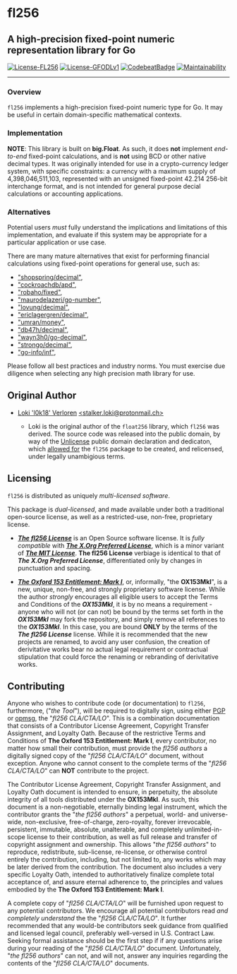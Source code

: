# fl256

## A high-precision fixed-point numeric representation library for Go

[![License-FL256](https://img.shields.io/badge/Open%20Source%20License-fl256-blue.svg)](https://gitlab.gridfinity.com/jeff/fl256/-/blob/master/LICENSE.256)
[![License-GFODLv1](https://img.shields.io/badge/Proprietary%20License-OX153MkI-red.svg)](https://gitlab.gridfinity.com/jeff/fl256/-/blob/master/LICENSE.153)
[![CodebeatBadge](https://codebeat.co/badges/85330b22-1d38-4937-9fd9-c506098f210e)](https://codebeat.co/projects/github-com-johnsonjh-fl256-master)
[![Maintainability](https://api.codeclimate.com/v1/badges/3c7d3ad4cb992d2cd80d/maintainability)](https://codeclimate.com/github/johnsonjh/fl256/maintainability)

---

### Overview

`fl256` implements a high-precision fixed-point numeric type for Go. It may be
useful in certain domain-specific mathematical contexts.

### Implementation

**NOTE**: This library is built on **big.Float**. As such, it does **not**
implement _end-to-end_ fixed-point calculations, and is **not** using BCD or
other native decimal types. It was originally intended for use in a
crypto-currency ledger system, with specific constraints: a currency with a
maximum supply of 4,398,046,511,103, represented with an unsigned fixed-point
42.214 256-bit interchange format, and is not intended for general purpose
decial calculations or accounting applications.

### Alternatives

Potential users _must_ fully understand the implications and limitations of this
implementation, and evaluate if this system may be appropriate for a particular
application or use case.

There are many mature alternatives that exist for performing financial
calculations using fixed-point operations for general use, such as:

- ["shopspring/decimal"](https://github.com/shopspring/decimal),
- ["cockroachdb/apd"](https://github.com/cockroachdb/apd),
- ["robaho/fixed"](https://github.com/robaho/fixed),
- ["maurodelazeri/go-number"](https://github.com/maurodelazeri/go-number),
- ["lovung/decimal"](https://github.com/lovung/decimal),
- ["ericlagergren/decimal"](https://github.com/ericlagergren/decimal),
- ["umran/money"](https://github.com/umran/money),
- ["db47h/decimal"](https://github.com/db47h/decimal),
- ["wayn3h0/go-decimal"](https://github.com/wayn3h0/go-decimal),
- ["strongo/decimal"](https://github.com/strongo/decimal),
- ["go-info/inf"](https://github.com/go-inf/inf),

Please follow all best practices and industry norms. You must exercise
due diligence when selecting any high precision math library for use.

## Original Author

- [Loki 'l0k18' Verloren](https://github.com/l0k18)
  [\<stalker.loki@protonmail.ch\>](mailto:stalker.loki@protonmail.ch)

  - Loki is the original author of the `float256` library, which `fl256` was
    derived. The source code was released into the public domain, by way of the
    [Unlicense](https://unlicense.org) public domain declaration and dedicaton,
    which [allowed for](https://ar.to/2010/01/dissecting-the-unlicense) the `fl256`
    package to be created, and relicensed, under legally unambigious terms.

## Licensing

`fl256` is distributed as uniquely _multi-licensed software_.

This package is _dual-licensed_, and made available under both a traditional
open-source license, as well as a restricted-use, non-free, proprietary license.

- [**_The fl256 License_**](https://gitlab.gridfinity.com/jeff/fl256/-/blob/master/LICENSE.256)
  is an Open Source software license. It is _fully compatible_ with
  [**_The X.Org Preferred License_**](https://gitlab.freedesktop.org/xorg/doc/xorg-docs/-/blob/master/general/License.xml),
  which is a minor variant of [**_The MIT License_**](https://tldrlegal.com/license/mit-license).
  **The fl256 License** verbiage is identical to that of **_The X.Org Preferred License_**,
  differentiated only by changes in punctuation and spacing.

- [**_The Oxford 153 Entitlement: Mark I_**](https://gitlab.gridfinity.com/jeff/fl256/-/blob/master/LICENSE.153),
  or, informally, "the **OX153MkI**", is a new, unique, non-free, and strongly
  proprietary software license. While the author _strongly_ encourages all eligible
  users to accept the Terms and Conditions of the **_OX153MkI_**, it is by no
  means a requirement - anyone who will not (or can not) be bound by the terms
  set forth in the **_OX153MkI_** may fork the repository, and simply remove
  all references to the **_OX153MkI_**. In this case, you are bound
  **ONLY** by the terms of the **_The fl256 License_** license. While it
  is recommended that the new projects are renamed, to avoid any user confusion,
  the creation of derivitative works bear no actual legal requirement or contractual
  stipulation that could force the renaming or rebranding of derivitative works.

## Contributing

Anyone who wishes to contribute code (or documentation) to `fl256`, furthermore,
("_the Tool_"), will be required to digitally sign, using either [PGP](https://www.openpgp.org/)
or [opmsg](https://github.com/stealth/opmsg), the "_fl256 CLA/CTA/LO_". This is a
combination documentation that consists of a Contributor License Agreement, Copyright
Transfer Assignment, and Loyalty Oath. Because of the restrictive Terms and Conditions
of **The Oxford 153 Entitlement: Mark I**, every contributor, no matter how small
their contribution, must provide the _fl256 authors_ a digitally signed copy of the
"_fl256 CLA/CTA/LO_" document, without exception. Anyone who cannot consent to the
complete terms of the "_fl256 CLA/CTA/LO_" can **NOT** contribute to the project.

The Contributor License Agreement, Copyright Transfer Assignment, and Loyalty Oath
document is intended to ensure, in perpetuity, the absolute integrity of all tools
distributed under the **OX153MkI**. As such, this document is a non-negotiable,
eternally binding legal instrument, which the contributor grants the "_the fl256 authors_"
a perpetual, world- and universe-wide, non-exclusive, free-of-charge, zero-royalty,
forever irrevocable, persistent, immutable, absolute, unalterable, and completely
unlimited-in-scope license to their contribution, as well as full release and transfer
of copyright assignment and ownership. This allows "_the fl256 authors_" to reproduce,
redistribute, sub-license, re-license, or otherwise control entirely the contribution,
including, but not limited to, any works which may be later derived from the contribution.
The document also includes a very specific Loyalty Oath, intended to authoritatively
finalize complete total acceptance of, and assure eternal adherence to, the principles
and values embodied by the **The Oxford 153 Entitlement: Mark I**.

A complete copy of "_fl256 CLA/CTA/LO_" will be furnished upon request to any potential
contributors. We encourage all potential contributors read _and completely understand_ the
the "_fl256 CLA/CTA/LO_". It further recommended that any would-be contributors seek guidance
from qualified and licensed legal council, preferably well-versed in U.S. Contract Law.
Seeking formal assistance should be the first step if if any questions arise during your
reading of the "_fl256 CLA/CTA/LO_" document. Unfortunately, "_the fl256 authors_" can not,
and will not, answer any inquiries regarding the contents of the "_fl256 CLA/CTA/LO_" documents.
